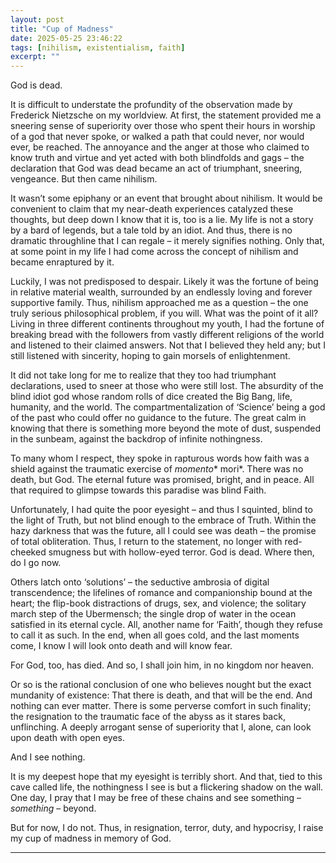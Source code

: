 ```yaml
---
layout: post
title: "Cup of Madness"
date: 2025-05-25 23:46:22 
tags: [nihilism, existentialism, faith]
excerpt: ""
---
```


God is dead.

It is difficult to understate the profundity of the observation made by Frederick Nietzsche on my worldview. At first, the statement provided me a sneering sense of superiority over those who spent their hours in worship of a god that never spoke, or walked a path that could never, nor would ever, be reached. The annoyance and the anger at those who claimed to know truth and virtue and yet acted with both blindfolds and gags – the declaration that God was dead became an act of triumphant, sneering, vengeance. But then came nihilism.

It wasn’t some epiphany or an event that brought about nihilism. It would be convenient to claim that my near-death experiences catalyzed these thoughts, but deep down I know that it is, too is a lie. My life is not a story by a bard of legends, but a tale told by an idiot. And thus, there is no dramatic throughline that I can regale – it merely signifies nothing. Only that, at some point in my life I had come across the concept of nihilism and became enraptured by it.

Luckily, I was not predisposed to despair. Likely it was the fortune of being in relative material wealth, surrounded by an endlessly loving and forever supportive family. Thus, nihilism approached me as a question – the one truly serious philosophical problem, if you will. What was the point of it all? Living in three different continents throughout my youth, I had the fortune of breaking bread with the followers from vastly different religions of the world and listened to their claimed answers. Not that I believed they held any; but I still listened with sincerity, hoping to gain morsels of enlightenment.

It did not take long for me to realize that they too had triumphant declarations, used to sneer at those who were still lost. The absurdity of the blind idiot god whose random rolls of dice created the Big Bang, life, humanity, and the world. The compartmentalization of ‘Science’ being a god of the past who could offer no guidance to the future. The great calm in knowing that there is something more beyond the mote of dust, suspended in the sunbeam, against the backdrop of infinite nothingness.

To many whom I respect, they spoke in rapturous words how faith was a shield against the traumatic exercise of *momento** mori*. There was no death, but God. The eternal future was promised, bright, and in peace. All that required to glimpse towards this paradise was blind Faith.

Unfortunately, I had quite the poor eyesight – and thus I squinted, blind to the light of Truth, but not blind enough to the embrace of Truth. Within the hazy darkness that was the future, all I could see was death – the promise of total obliteration. Thus, I return to the statement, no longer with red-cheeked smugness but with hollow-eyed terror. God is dead. Where then, do I go now.

Others latch onto ‘solutions’ – the seductive ambrosia of digital transcendence; the lifelines of romance and companionship bound at the heart; the flip-book distractions of drugs, sex, and violence; the solitary march step of the Ubermensch; the single drop of water in the ocean satisfied in its eternal cycle. All, another name for ‘Faith’, though they refuse to call it as such. In the end, when all goes cold, and the last moments come, I know I will look onto death and will know fear.

For God, too, has died. And so, I shall join him, in no kingdom nor heaven.

Or so is the rational conclusion of one who believes nought but the exact mundanity of existence: That there is death, and that will be the end. And nothing can ever matter. There is some perverse comfort in such finality; the resignation to the traumatic face of the abyss as it stares back, unflinching. A deeply arrogant sense of superiority that I, alone, can look upon death with open eyes.

And I see nothing.

It is my deepest hope that my eyesight is terribly short. And that, tied to this cave called life, the nothingness I see is but a flickering shadow on the wall. One day, I pray that I may be free of these chains and see something – *something* – beyond.

But for now, I do not. Thus, in resignation, terror, duty, and hypocrisy, I raise my cup of madness in memory of God.

---
